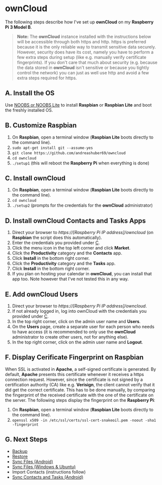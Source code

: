 # ownCloud
The following steps describe how I've set up **ownCloud** on my **Raspberry Pi 3 Model B**.

> **Note:** The **ownCloud** instance installed with the instructions below will be accessible through both https and
> http. https is preferred because it is the only reliable way to transmit sensitive data securely. However, security
> does have its cost, namely you have to perform a few extra steps during setup (like e.g. manually verify certificate
> fingerprints). If you don't care that much about security (e.g. because the data stored in **ownCloud** isn't
> sensitive or because you tightly control the network) you can just as well use http and avoid a few extra steps
> required for https.

## A. Install the OS
Use [NOOBS or NOOBS Lite](https://www.raspberrypi.org/downloads/noobs/) to install **Raspbian** or **Raspbian Lite**
and boot the freshly installed OS.

## B. Customize Raspbian
1. On **Raspbian**, open a terminal window (**Raspbian Lite** boots directly to the command line).
2. `sudo apt-get install git --assume-yes`
3. `git clone https://github.com/andreashuber69/owncloud`
4. `cd owncloud`
5. `./setup1` (this will reboot the **Raspberry Pi** when everything is done)

## C. Install ownCloud
1. On **Raspbian**, open a terminal window (**Raspbian Lite** boots directly to the command line).
2. `cd owncloud`
3. `./setup2` (prompts for the credentials for the **ownCloud** administrator)

## D. Install ownCloud Contacts and Tasks Apps
1. Direct your browser to *https://[Raspberry Pi IP address]/owncloud* (on **Raspbian** the script does this
   automatically).
2. Enter the credentials you provided under [C](#c-install-owncloud).
3. Click the menu icon in the top left corner and click **Market**.
4. Click the **Productivity** category and the **Contacts** app.
5. Click **Install** in the bottom right corner.
6. Click the **Productivity** category and the **Tasks** app.
7. Click **Install** in the bottom right corner.
8. If you plan on hosting your calendar in **ownCloud**, you can install that app too. Note however that I've not
   tested this in any way.

## E. Add ownCloud Users
1. Direct your browser to *https://[Raspberry Pi IP address]/owncloud*.
2. If not already logged in, log into ownCloud with the credentials you provided under [C](#c-install-owncloud).
3. In the top right corner, click on the admin user name and **Users**.
4. On the **Users** page, create a separate user for each person who needs to have access (it is recommended to only
   use the **ownCloud** administrator to create other users, not for anything else).
5. In the top right corner, click on the admin user name and **Logout**.

## F. Display Cerificate Fingerprint on Raspbian
When SSL is activated in **Apache**, a self-signed certificate is generated. By default, **Apache** presents this
certificate whenever it receives a https connection request. However, since the certificate is not signed by a
certification authority (CA) like e.g. **Verisign**, the client cannot verify that it did get the correct
certificate. This has to be done manually, by comparing the fingerprint of the received certificate with the one
of the certificate on the server. The following steps display the fingerprint on the **Raspberry Pi**:
1. On **Raspbian**, open a terminal window (**Raspbian Lite** boots directly to the command line).
2. `openssl x509 -in /etc/ssl/certs/ssl-cert-snakeoil.pem -noout -sha1 -fingerprint`

## G. Next Steps
- [Backup](backup.md)
- [Restore](restore.md)
- [Sync Files (Android)](sync-files-android.md)
- [Sync Files (Windows & Ubuntu)](sync-files-desktop.md)
- Import Contacts (instructions follow)
- [Sync Contacts and Tasks (Android)](sync-contacts-and-tasks-android.md)
